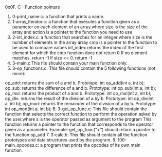 0x0F. C - Function pointers
1. 0-print_name.c:  a function that prints a name.
2. 1-array_iterator.c:  a function that executes a function given as a parameter on each element of an array.where size is the size of the array and action is a pointer to the function you need to use
3. 2-int_index.c:  a function that searches for an integer.where size is the number of elements in the array array
cmp is a pointer to the function to be used to compare values
int_index returns the index of the first element for which the cmp function does not return 0
If no element matches, return -1
If size <= 0, return -1
4. 3-main.c:This file should contain your main function only.
5. 3-op_functions.c: This file should contain the 5 following functions (not more):

op_add: returns the sum of a and b. Prototype: int op_add(int a, int b);
op_sub: returns the difference of a and b. Prototype: int op_sub(int a, int b);
op_mul: returns the product of a and b. Prototype: int op_mul(int a, int b);
op_div: returns the result of the division of a by b. Prototype: int op_div(int a, int b);
op_mod: returns the remainder of the division of a by b. Prototype: int op_mod(int a, int b);
6. 3-get_op_func.c: This file should contain the function that selects the correct function to perform the operation asked by the user.where s is the operator passed as argument to the program
This function returns a pointer to the function that corresponds to the operator given as a parameter. Example: get_op_func("+") should return a pointer to the function op_add
7. 3-calc.h: This file should contain all the function prototypes and data structures used by the program. 
8. 100-main_opcodes.c: a program that prints the opcodes of its own main function.
